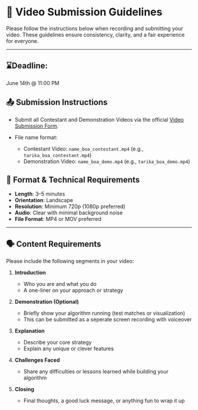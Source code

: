 # 🎥 Video Submission Guidelines

Please follow the instructions below when recording and submitting your video. These guidelines ensure consistency, clarity, and a fair experience for everyone.

---

## ⌛Deadline: 
June 14th @ 11:00 PM


## 📤 Submission Instructions

- Submit all Contestant and Demonstration Videos via the official 
[Video Submission Form](https://docs.google.com/forms/d/e/1FAIpQLSdnNh020Lrwzm5Fz6T2-PulYnP_moYZvx00hABc_AMVdOBU6g/viewform?usp=header).

- File name format: 
    - Contestant Video: `name_boa_contestant.mp4` (e.g., `tarika_boa_contestant.mp4`)
    - Demonstration Video: `name_boa_demo.mp4`  (e.g., `tarika_boa_demo.mp4`)

## 📏 Format & Technical Requirements

- **Length**: 3–5 minutes
- **Orientation**: Landscape
- **Resolution**: Minimum 720p (1080p preferred)
- **Audio**: Clear with minimal background noise
- **File Format**: MP4 or MOV preferred

---

## 🗣️ Content Requirements

Please include the following segments in your video:

1. **Introduction**
   - Who you are and what you do
   - A one-liner on your approach or strategy 

2. **Demonstration (Optional)**
   - Briefly show your algorithm running (test matches or visualization)
   - This can be submitted as a seperate screen recording with voiceover

3. **Explanation**
   - Describe your core strategy
   - Explain any unique or clever features

4. **Challenges Faced**
   - Share any difficulties or lessons learned while building your algorithm

5. **Closing**
   - Final thoughts, a good luck message, or anything fun to wrap it up
